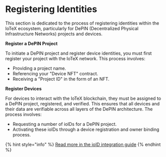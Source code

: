 # Registering Identities

This section is dedicated to the process of registering identities within the IoTeX ecosystem, particularly for DePIN (Decentralized Physical Infrastructure Networks) projects and devices.

**Register a DePIN Project**

To initiate a DePIN project and register device identities, you must first register your project with the IoTeX network. This process involves:

* Providing a project name.
* Referencing your "Device NFT" contract.
* Receiving a "Project ID" in the form of an NFT.

**Register Devices**

For devices to interact with the IoTeX blockchain, they must be assigned to a DePIN project, registered, and verified. This ensures that all devices and their data are verifiable across all layers of the DePIN architecture. The process involves:

* Requesting a number of ioIDs for a DePIN project.
* Activating these ioIDs through a device registration and owner binding process.

{% hint style="info" %}
[Read more in the ioID integration guide](integration-guide/)
{% endhint %}

